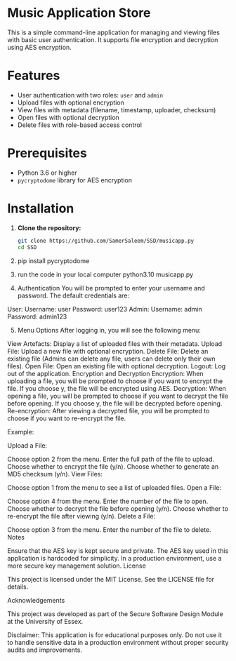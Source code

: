 # Music Application Store

This is a simple command-line application for managing and viewing files with basic user authentication. It supports file encryption and decryption using AES encryption.

# Features

- User authentication with two roles: `user` and `admin`
- Upload files with optional encryption
- View files with metadata (filename, timestamp, uploader, checksum)
- Open files with optional decryption
- Delete files with role-based access control

# Prerequisites

- Python 3.6 or higher
- `pycryptodome` library for AES encryption

# Installation

1. **Clone the repository:**
   ```bash https://github.com/SamerSaleem/SSD
   git clone https://github.com/SamerSaleem/SSD/musicapp.py
   cd SSD

2. pip install pycryptodome
3. run the code in your local computer python3.10 musicapp.py

4. Authentication
You will be prompted to enter your username and password. The default credentials are:

User:
Username: user
Password: user123
Admin:
Username: admin
Password: admin123

5. Menu Options
After logging in, you will see the following menu:

View Artefacts: Display a list of uploaded files with their metadata.
Upload File: Upload a new file with optional encryption.
Delete File: Delete an existing file (Admins can delete any file, users can delete only their own files).
Open File: Open an existing file with optional decryption.
Logout: Log out of the application.
Encryption and Decryption
Encryption: When uploading a file, you will be prompted to choose if you want to encrypt the file. If you choose y, the file will be encrypted using AES.
Decryption: When opening a file, you will be prompted to choose if you want to decrypt the file before opening. If you choose y, the file will be decrypted before opening.
Re-encryption: After viewing a decrypted file, you will be prompted to choose if you want to re-encrypt the file.

Example:

Upload a File:

Choose option 2 from the menu.
Enter the full path of the file to upload.
Choose whether to encrypt the file (y/n).
Choose whether to generate an MD5 checksum (y/n).
View Files:

Choose option 1 from the menu to see a list of uploaded files.
Open a File:

Choose option 4 from the menu.
Enter the number of the file to open.
Choose whether to decrypt the file before opening (y/n).
Choose whether to re-encrypt the file after viewing (y/n).
Delete a File:

Choose option 3 from the menu.
Enter the number of the file to delete.
Notes

Ensure that the AES key is kept secure and private.
The AES key used in this application is hardcoded for simplicity. In a production environment, use a more secure key management solution.
License

This project is licensed under the MIT License. See the LICENSE file for details.

Acknowledgements

This project was developed as part of the Secure Software Design Module at the University of Essex.

Disclaimer: This application is for educational purposes only. Do not use it to handle sensitive data in a production environment without proper security audits and improvements.


